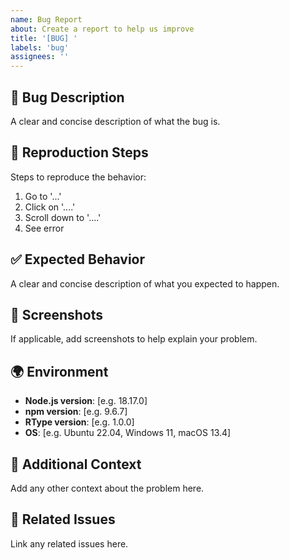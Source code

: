 ```yaml
---
name: Bug Report
about: Create a report to help us improve
title: '[BUG] '
labels: 'bug'
assignees: ''
---
```


## 🐛 Bug Description
A clear and concise description of what the bug is.

## 🔄 Reproduction Steps
Steps to reproduce the behavior:
1. Go to '...'
2. Click on '....'
3. Scroll down to '....'
4. See error

## ✅ Expected Behavior
A clear and concise description of what you expected to happen.

## 📸 Screenshots
If applicable, add screenshots to help explain your problem.

## 🌍 Environment
- **Node.js version**: [e.g. 18.17.0]
- **npm version**: [e.g. 9.6.7]
- **RType version**: [e.g. 1.0.0]
- **OS**: [e.g. Ubuntu 22.04, Windows 11, macOS 13.4]

## 📝 Additional Context
Add any other context about the problem here.

## 🔗 Related Issues
Link any related issues here.
